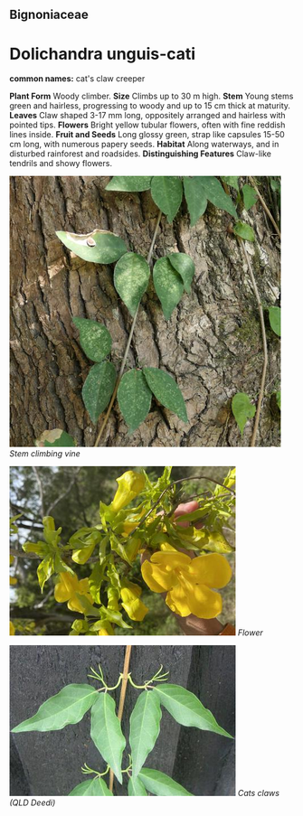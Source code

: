 ## Bignoniaceae
# Dolichandra unguis-cati
**common names:** cat's claw creeper

**Plant Form** Woody climber. **Size** Climbs up to 30 m high. **Stem** Young stems green and hairless, progressing to woody and up to 15 cm thick at maturity. **Leaves** Claw shaped 3-17 mm long, oppositely arranged and hairless with pointed tips. **Flowers** Bright yellow tubular flowers, often with fine reddish lines inside. **Fruit and Seeds** Long glossy green, strap like capsules 15-50 cm long, with numerous papery seeds. **Habitat** Along waterways, and in disturbed rainforest and roadsides. **Distinguishing Features** Claw-like tendrils and showy flowers.


![Stem climbing vine](91252_P1211502.jpg)
 *Stem climbing vine* 

![Flower](7760_Photo-9-11-20-10-49-37-am.jpg)
 *Flower* 

![Cats claws (QLD Deedi)](53946_macfadyena_unguis-cati1-QLD_GOV.jpg)
 *Cats claws (QLD Deedi)* 

